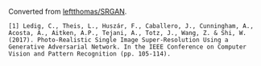 Converted from [leftthomas/SRGAN](https://github.com/leftthomas/SRGAN/tree/e1f9fdb7dbbb7a023ddbd19340e82101ae9147fa).

```
[1] Ledig, C., Theis, L., Huszár, F., Caballero, J., Cunningham, A., Acosta, A., Aitken, A.P., Tejani, A., Totz, J., Wang, Z. & Shi, W. (2017). Photo-Realistic Single Image Super-Resolution Using a Generative Adversarial Network. In the IEEE Conference on Computer Vision and Pattern Recognition (pp. 105-114).
```
